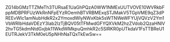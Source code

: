 ZG14bGMzTTZMeTh3TURsaE1UaGhPQzA0WW1NMExUUTVOVE10WVRkbFppMDBPRFUzWkRnNFpEYzROemhBTVRBMExqSTJMakV5TGpVME9qZ3dPREEvWlc1amNubHdkR2x2YmoxdWIyNWxKbk5sWTNWeWFYUjVQVzV2Ym1VbWRIbHdaVDEzY3lab2IzTjBQV05tTFMwdGFYQXVkM2hzZVdob2QzaHNlV2hvTG5kdmNtdGxjbk11WkdWMkpuQmhkR2c5SlRKR0pUTkdaV1FsTTBReU1EUTRJekV3TkM0eU5pNHhNaTQxTkEwSw== 
